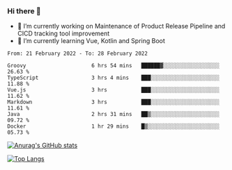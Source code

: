 ### Hi there 👋

- 🔭 I’m currently working on Maintenance of Product Release Pipeline and CICD tracking tool improvement
- 🌱 I’m currently learning Vue, Kotlin and Spring Boot

<!--START_SECTION:waka-->

```text
From: 21 February 2022 - To: 28 February 2022

Groovy                     6 hrs 54 mins   ██████▓░░░░░░░░░░░░░░░░░░   26.63 %
TypeScript                 3 hrs 4 mins    ███░░░░░░░░░░░░░░░░░░░░░░   11.88 %
Vue.js                     3 hrs           ███░░░░░░░░░░░░░░░░░░░░░░   11.62 %
Markdown                   3 hrs           ███░░░░░░░░░░░░░░░░░░░░░░   11.61 %
Java                       2 hrs 31 mins   ██▒░░░░░░░░░░░░░░░░░░░░░░   09.72 %
Docker                     1 hr 29 mins    █▒░░░░░░░░░░░░░░░░░░░░░░░   05.73 %
```

<!--END_SECTION:waka-->

[![Anurag's GitHub stats](https://github-readme-stats.vercel.app/api?username=yunhao981&show_icons=true&theme=solarized-dark)](https://github.com/anuraghazra/github-readme-stats)

[![Top Langs](https://github-readme-stats.vercel.app/api/top-langs/?username=yunhao981&theme=solarized-dark&layout=compact)](https://github.com/anuraghazra/github-readme-stats)

<!--
**yunhao981/yunhao981** is a ✨ _special_ ✨ repository because its `README.md` (this file) appears on your GitHub profile.

Here are some ideas to get you started:

- 🔭 I’m currently working on Maintenance of Release Pipeline and CICD tracking tool improvement
- 🌱 I’m currently learning Vue, Kotlin and Spring Boot
- 👯 I’m looking to collaborate on ...
- 🤔 I’m looking for help with ...
- 💬 Ask me about ...
- 📫 How to reach me: ...
- 😄 Pronouns: ...
- ⚡ Fun fact: ...
-->


